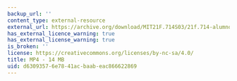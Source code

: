 ```yaml
---
backup_url: ''
content_type: external-resource
external_url: https://archive.org/download/MIT21F.714S03/21f.714-alumnos-opinan-Conquista-220k.mp4
has_external_licence_warning: true
has_external_license_warning: true
is_broken: ''
license: https://creativecommons.org/licenses/by-nc-sa/4.0/
title: MP4 - 14 MB
uid: d6309357-6e78-41ac-baab-eac866622869
---
```

